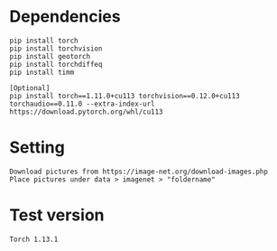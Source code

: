 # Dependencies

```
pip install torch
pip install torchvision
pip install geotorch
pip install torchdiffeq
pip install timm

[Optional]
pip install torch==1.11.0+cu113 torchvision==0.12.0+cu113 torchaudio==0.11.0 --extra-index-url https://download.pytorch.org/whl/cu113
```


# Setting
```
Download pictures from https://image-net.org/download-images.php
Place pictures under data > imagenet > "foldername"
```


# Test version
```
Torch 1.13.1
```